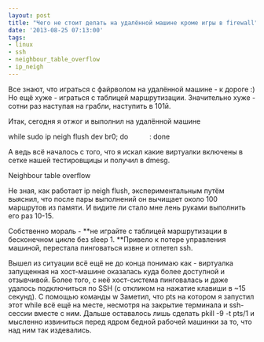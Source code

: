 ```yaml
---
layout: post
title: "Чего не стоит делать на удалённой машине кроме игры в firewall"
date: '2013-08-25 07:13:00'
tags:
- linux
- ssh
- neighbour_table_overflow
- ip_neigh
---
```


Все знают, что играться с файрволом на удалённой машине - к дороге :)
Но ещё хуже - играться с таблицей маршрутизации.
Значительно хуже - сотни раз наступая на грабли, наступить в 101й.

Итак, сегодня я отжог и выполнил на удалённой машине

while sudo ip neigh flush dev br0; do
          :
done

А ведь всё началось с того, что я искал какие виртуалки включены в сетке нашей тестировщицы и получил в dmesg.

Neighbour table overflow

Не зная, как работает ip neigh flush, экспериментальным путём выяснил, что после пары выполнений он вычищает около 100 маршрутов из памяти. И видите ли стало мне лень руками выполнить его раз 10-15.

Собственно мораль - **не играйте с таблицей маршрутизации в бесконечном цикле без sleep 1.&nbsp;**Привело к потере управления машиной, перестала пинговаться извне и отлетел ssh.

Вышел из ситуации всё ещё не до конца понимаю как - виртуалка запущенная на хост-машине оказалась куда более доступной и отзывчивой. Более того, с неё хост-система пинговалась и даже удалось подключиться по SSH (с откликом на нажатие клавиши в ~15 секунд). С помощью команды
w
Заметил, что pts на котором я запустил этот while всё ещё на месте, несмотря на закрытие терминала и ssh-сессии вместе с ним. Дальше оставалось лишь сделать
pkill -9 -t pts/1
и мысленно извиниться перед ядром бедной рабочей машинки за то, что над ним так издевались.